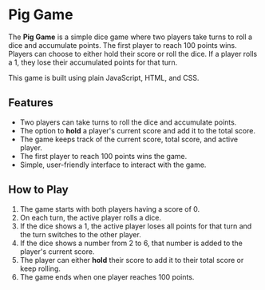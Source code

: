 # Pig Game

The **Pig Game** is a simple dice game where two players take turns to roll a dice and accumulate points. The first player to reach 100 points wins. Players can choose to either hold their score or roll the dice. If a player rolls a 1, they lose their accumulated points for that turn.

This game is built using plain JavaScript, HTML, and CSS.

## Features

- Two players can take turns to roll the dice and accumulate points.
- The option to **hold** a player's current score and add it to the total score.
- The game keeps track of the current score, total score, and active player.
- The first player to reach 100 points wins the game.
- Simple, user-friendly interface to interact with the game.

## How to Play

1. The game starts with both players having a score of 0.
2. On each turn, the active player rolls a dice.
3. If the dice shows a 1, the active player loses all points for that turn and the turn switches to the other player.
4. If the dice shows a number from 2 to 6, that number is added to the player's current score.
5. The player can either **hold** their score to add it to their total score or keep rolling.
6. The game ends when one player reaches 100 points.

